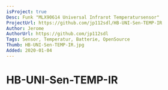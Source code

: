 ```yaml
---
isProject: true
Desc: Funk "MLX90614 Universal Infrarot Temperatursensor"
ProjectUrl: https://github.com/jp112sdl/HB-UNI-Sen-TEMP-IR
Author: Jerome
AuthorUrl: https://github.com/jp112sdl
Tags: Sensor, Temperatur, Batterie, OpenSource
Thumb: HB-UNI-Sen-TEMP-IR.jpg
Added: 2020-01-04
---
```


# HB-UNI-Sen-TEMP-IR
